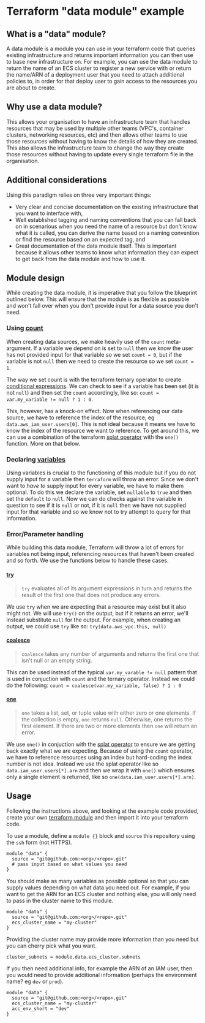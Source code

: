 # Terraform "data module" example

## What is a "data" module?
A data module is a module you can use in your terraform code that queries existing infrastructure and returns important information you can then use to base new infrastructure on. For example, you can use the data module to return the name of an ECS cluster to register a new service with or return the name/ARN of a deployment user that you need to attach additional policies to, in order for that deploy user to gain access to the resources you are about to create.

## Why use a data module?
This allows your organisation to have an infrastructure team that handles resources that may be used by multiple other teams (VPC's, container clusters, networking resources, etc) and then allows other teams to use those resources without having to know the details of how they are created. This also allows the infrastructure team to change the way they create those resources without having to update every single terraform file in the organisation.

## Additional considerations
Using this paradigm relies on three very important things:
- Very clear and concise documentation on the existing infrastructure that you want to interface with,
- Well established tagging and naming conventions that you can fall back on in scenarious when you need the name of a resource but don't know what it is called, you can derive the name based on a naming convention or find the resource based on an expected tag, and
- Great documentation of the data module itself. This is important because it allows other teams to know what information they can expect to get back from the data module and how to use it.

## Module design

While creating the data module, it is imperative that you follow the blueprint outlined below. This will ensure that the module is as flexible as possible and won't fall over when you don't provide input for a data source you don't need.

### Using [count](https://developer.hashicorp.com/terraform/language/meta-arguments/count)

When creating data sources, we make heavily use of the `count` meta-argument. If a variable we depend on is set to `null` then we know the user has not provided input for that variable so we set `count = 0`, but if the variable is not `null` then we need to create the resource so we set `count = 1`.

The way we set count is with the terraform ternary operator to create [conditional expressions](https://developer.hashicorp.com/terraform/language/expressions/conditionals). We can check to see if a variable has been set (it is not `null`) and then set the `count` accordingly, like so: `count = var.my_variable != null ? 1 : 0`.

This, however, has a knock-on effect. Now when referencing our data source, we have to reference the index of the resource, eg `data.aws_iam_user.users[0]`. This is not ideal because it means we have to know the index of the resource we want to reference. To get around this, we can use a combination of the terraform [splat operator](https://developer.hashicorp.com/terraform/language/expressions/splat) with the `one()` function. More on that below.

### Declaring [variables](https://developer.hashicorp.com/terraform/language/values/variables)

Using variables is crucial to the functioning of this module but if you do not supply input for a variable then `terraform` will throw an error. Since we don't want to _have to_ supply input for every variable, we have to make them optional. To do this we declare the variable, set `nullable` to `true` and then set the `default` to `null`. Now we can do checks against the variable in question to see if it is `null` or not, if it is `null` then we have not supplied input for that variable and so we know not to try attempt to query for that information.

### Error/Parameter handling

While building this data module, Terraform will throw a lot of errors for variables not being input, referencing resources that haven't been created and so forth. We use the functions below to handle these cases.

#### [try](https://developer.hashicorp.com/terraform/language/functions/try)
> `try` evaluates all of its argument expressions in turn and returns the result of the first one that does not produce any errors.

We use `try` when we are expecting that a resource may exist but it also might not. We will use `try()` on the output, but if it returns an error, we'll instead substitute `null` for the output. For example, when creating an output, we could use `try` like so: `try(data.aws_vpc.this, null)`

#### [coalesce](https://developer.hashicorp.com/terraform/language/functions/coalesce)
> `coalesce` takes any number of arguments and returns the first one that isn't null or an empty string.

This can be used instead of the typical `var.my_varable != null` pattern that is used in conjuction with `count` and the ternary operator. Instead we could do the following: `count = coalesce(var.my_variable, false) ? 1 : 0`

#### [one](https://developer.hashicorp.com/terraform/language/functions/one)
> `one` takes a list, set, or tuple value with either zero or one elements. If the collection is empty, `one` returns `null`. Otherwise, one returns the first element. If there are two or more elements then `one` will return an error.

We use `one()` in conjuction with the [splat operator](https://developer.hashicorp.com/terraform/language/expressions/splat) to ensure we are getting back exactly what we are expecting. Because of using the `count` operator, we have to reference resources using an index but hard-coding the index number is not idea. Instead we use the splat operator like so `data.iam_user.users[*].arn` and then we wrap it with `one()` which ensures only a single element is returned, like so `one(data.iam_user.users[*].arn)`.

## Usage

Following the instructions above, and looking at the example code provided, create your own [terraform module](https://developer.hashicorp.com/terraform/language/modules/develop) and then import it into your terraform code.

To use a module, define a `module {}` block and `source` this repository using the `ssh` form (not HTTPS).
```
module "data" {
  source = "git@github.com:<org>/<repo>.git"
  # pass input based on what values you need
}
```

You should make as many variables as possible optional so that you can supply values depending on what data you need out. For example, if you want to get the ARN for an ECS cluster and nothing else, you will only need to pass in the cluster name to this module.
```
module "data" {
  source = "git@github.com:<org>/<repo>.git"
  ecs_cluster_name = "my-cluster"
}
```

Providing the cluster name may provide more information than you need but you can cherry pick what you want.
```
cluster_subnets = module.data.ecs_cluster.subnets
```

If you then need additional info, for example the ARN of an IAM user, then you would need to provide additional information (perhaps the environment name? eg `dev` or `prod`).
```
module "data" {
  source = "git@github.com:<org>/<repo>.git"
  ecs_cluster_name = "my-cluster"
  acc_env_short = "dev"
}
```